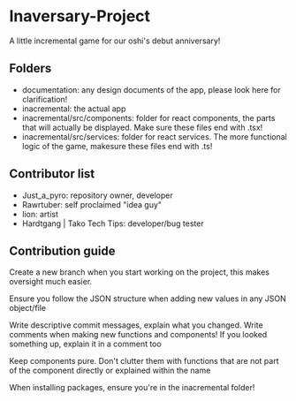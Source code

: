 # Inaversary-Project
A little incremental game for our oshi's debut anniversary! 

## Folders

- documentation: any design documents of the app, please look here for clarification!
- inacremental: the actual app
- inacremental/src/components: folder for react components, the parts that will actually be displayed. Make sure these files end with .tsx!
- inacremental/src/services: folder for react services. The more functional logic of the game, makesure these files end with .ts!

## Contributor list
- Just_a_pyro: repository owner, developer
- Rawrtuber: self proclaimed "idea guy"
- lion: artist
- Hardtgang | Tako Tech Tips: developer/bug tester
  
## Contribution guide

Create a new branch when you start working on the project, this makes oversight much easier.

Ensure you follow the JSON structure when adding new values in any JSON object/file

Write descriptive commit messages, explain what you changed.
Write comments when making new functions and components! If you looked something up, explain it in a comment too

Keep components pure. 
Don't clutter them with functions that are not part of the component directly or explained within the name

When installing packages, ensure you're in the inacremental folder!
